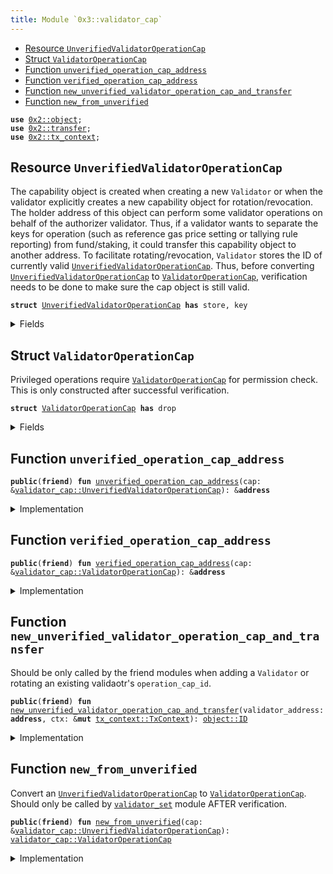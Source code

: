 ```yaml
---
title: Module `0x3::validator_cap`
---
```




-  [Resource `UnverifiedValidatorOperationCap`](#0x3_validator_cap_UnverifiedValidatorOperationCap)
-  [Struct `ValidatorOperationCap`](#0x3_validator_cap_ValidatorOperationCap)
-  [Function `unverified_operation_cap_address`](#0x3_validator_cap_unverified_operation_cap_address)
-  [Function `verified_operation_cap_address`](#0x3_validator_cap_verified_operation_cap_address)
-  [Function `new_unverified_validator_operation_cap_and_transfer`](#0x3_validator_cap_new_unverified_validator_operation_cap_and_transfer)
-  [Function `new_from_unverified`](#0x3_validator_cap_new_from_unverified)


<pre><code><b>use</b> <a href="../one-framework/object.md#0x2_object">0x2::object</a>;
<b>use</b> <a href="../one-framework/transfer.md#0x2_transfer">0x2::transfer</a>;
<b>use</b> <a href="../one-framework/tx_context.md#0x2_tx_context">0x2::tx_context</a>;
</code></pre>



<a name="0x3_validator_cap_UnverifiedValidatorOperationCap"></a>

## Resource `UnverifiedValidatorOperationCap`

The capability object is created when creating a new <code>Validator</code> or when the
validator explicitly creates a new capability object for rotation/revocation.
The holder address of this object can perform some validator operations on behalf of
the authorizer validator. Thus, if a validator wants to separate the keys for operation
(such as reference gas price setting or tallying rule reporting) from fund/staking, it
could transfer this capability object to another address.
To facilitate rotating/revocation, <code>Validator</code> stores the ID of currently valid
<code><a href="validator_cap.md#0x3_validator_cap_UnverifiedValidatorOperationCap">UnverifiedValidatorOperationCap</a></code>. Thus, before converting <code><a href="validator_cap.md#0x3_validator_cap_UnverifiedValidatorOperationCap">UnverifiedValidatorOperationCap</a></code>
to <code><a href="validator_cap.md#0x3_validator_cap_ValidatorOperationCap">ValidatorOperationCap</a></code>, verification needs to be done to make sure
the cap object is still valid.


<pre><code><b>struct</b> <a href="validator_cap.md#0x3_validator_cap_UnverifiedValidatorOperationCap">UnverifiedValidatorOperationCap</a> <b>has</b> store, key
</code></pre>



<details>
<summary>Fields</summary>


<dl>
<dt>
<code>id: <a href="../one-framework/object.md#0x2_object_UID">object::UID</a></code>
</dt>
<dd>

</dd>
<dt>
<code>authorizer_validator_address: <b>address</b></code>
</dt>
<dd>

</dd>
</dl>


</details>

<a name="0x3_validator_cap_ValidatorOperationCap"></a>

## Struct `ValidatorOperationCap`

Privileged operations require <code><a href="validator_cap.md#0x3_validator_cap_ValidatorOperationCap">ValidatorOperationCap</a></code> for permission check.
This is only constructed after successful verification.


<pre><code><b>struct</b> <a href="validator_cap.md#0x3_validator_cap_ValidatorOperationCap">ValidatorOperationCap</a> <b>has</b> drop
</code></pre>



<details>
<summary>Fields</summary>


<dl>
<dt>
<code>authorizer_validator_address: <b>address</b></code>
</dt>
<dd>

</dd>
</dl>


</details>

<a name="0x3_validator_cap_unverified_operation_cap_address"></a>

## Function `unverified_operation_cap_address`



<pre><code><b>public</b>(<b>friend</b>) <b>fun</b> <a href="validator_cap.md#0x3_validator_cap_unverified_operation_cap_address">unverified_operation_cap_address</a>(cap: &<a href="validator_cap.md#0x3_validator_cap_UnverifiedValidatorOperationCap">validator_cap::UnverifiedValidatorOperationCap</a>): &<b>address</b>
</code></pre>



<details>
<summary>Implementation</summary>


<pre><code><b>public</b>(package) <b>fun</b> <a href="validator_cap.md#0x3_validator_cap_unverified_operation_cap_address">unverified_operation_cap_address</a>(cap: &<a href="validator_cap.md#0x3_validator_cap_UnverifiedValidatorOperationCap">UnverifiedValidatorOperationCap</a>): &<b>address</b> {
    &cap.authorizer_validator_address
}
</code></pre>



</details>

<a name="0x3_validator_cap_verified_operation_cap_address"></a>

## Function `verified_operation_cap_address`



<pre><code><b>public</b>(<b>friend</b>) <b>fun</b> <a href="validator_cap.md#0x3_validator_cap_verified_operation_cap_address">verified_operation_cap_address</a>(cap: &<a href="validator_cap.md#0x3_validator_cap_ValidatorOperationCap">validator_cap::ValidatorOperationCap</a>): &<b>address</b>
</code></pre>



<details>
<summary>Implementation</summary>


<pre><code><b>public</b>(package) <b>fun</b> <a href="validator_cap.md#0x3_validator_cap_verified_operation_cap_address">verified_operation_cap_address</a>(cap: &<a href="validator_cap.md#0x3_validator_cap_ValidatorOperationCap">ValidatorOperationCap</a>): &<b>address</b> {
    &cap.authorizer_validator_address
}
</code></pre>



</details>

<a name="0x3_validator_cap_new_unverified_validator_operation_cap_and_transfer"></a>

## Function `new_unverified_validator_operation_cap_and_transfer`

Should be only called by the friend modules when adding a <code>Validator</code>
or rotating an existing validaotr's <code>operation_cap_id</code>.


<pre><code><b>public</b>(<b>friend</b>) <b>fun</b> <a href="validator_cap.md#0x3_validator_cap_new_unverified_validator_operation_cap_and_transfer">new_unverified_validator_operation_cap_and_transfer</a>(validator_address: <b>address</b>, ctx: &<b>mut</b> <a href="../one-framework/tx_context.md#0x2_tx_context_TxContext">tx_context::TxContext</a>): <a href="../one-framework/object.md#0x2_object_ID">object::ID</a>
</code></pre>



<details>
<summary>Implementation</summary>


<pre><code><b>public</b>(package) <b>fun</b> <a href="validator_cap.md#0x3_validator_cap_new_unverified_validator_operation_cap_and_transfer">new_unverified_validator_operation_cap_and_transfer</a>(
    validator_address: <b>address</b>,
    ctx: &<b>mut</b> TxContext,
): ID {
    // This function needs <b>to</b> be called only by the <a href="validator.md#0x3_validator">validator</a> itself, <b>except</b>
    // 1. in <a href="genesis.md#0x3_genesis">genesis</a> <b>where</b> all valdiators are created by @0x0
    // 2. in tests <b>where</b> @0x0 could be used <b>to</b> simplify the setup
    <b>let</b> sender_address = ctx.sender();
    <b>assert</b>!(sender_address == @0x0 || sender_address == validator_address, 0);

    <b>let</b> operation_cap = <a href="validator_cap.md#0x3_validator_cap_UnverifiedValidatorOperationCap">UnverifiedValidatorOperationCap</a> {
        id: <a href="../one-framework/object.md#0x2_object_new">object::new</a>(ctx),
        authorizer_validator_address: validator_address,
    };
    <b>let</b> operation_cap_id = <a href="../one-framework/object.md#0x2_object_id">object::id</a>(&operation_cap);
    <a href="../one-framework/transfer.md#0x2_transfer_public_transfer">transfer::public_transfer</a>(operation_cap, validator_address);
    operation_cap_id
}
</code></pre>



</details>

<a name="0x3_validator_cap_new_from_unverified"></a>

## Function `new_from_unverified`

Convert an <code><a href="validator_cap.md#0x3_validator_cap_UnverifiedValidatorOperationCap">UnverifiedValidatorOperationCap</a></code> to <code><a href="validator_cap.md#0x3_validator_cap_ValidatorOperationCap">ValidatorOperationCap</a></code>.
Should only be called by <code><a href="validator_set.md#0x3_validator_set">validator_set</a></code> module AFTER verification.


<pre><code><b>public</b>(<b>friend</b>) <b>fun</b> <a href="validator_cap.md#0x3_validator_cap_new_from_unverified">new_from_unverified</a>(cap: &<a href="validator_cap.md#0x3_validator_cap_UnverifiedValidatorOperationCap">validator_cap::UnverifiedValidatorOperationCap</a>): <a href="validator_cap.md#0x3_validator_cap_ValidatorOperationCap">validator_cap::ValidatorOperationCap</a>
</code></pre>



<details>
<summary>Implementation</summary>


<pre><code><b>public</b>(package) <b>fun</b> <a href="validator_cap.md#0x3_validator_cap_new_from_unverified">new_from_unverified</a>(
    cap: &<a href="validator_cap.md#0x3_validator_cap_UnverifiedValidatorOperationCap">UnverifiedValidatorOperationCap</a>,
): <a href="validator_cap.md#0x3_validator_cap_ValidatorOperationCap">ValidatorOperationCap</a> {
    <a href="validator_cap.md#0x3_validator_cap_ValidatorOperationCap">ValidatorOperationCap</a> {
        authorizer_validator_address: cap.authorizer_validator_address
    }
}
</code></pre>



</details>
